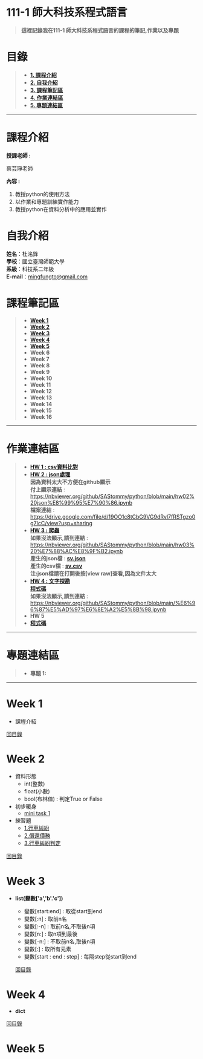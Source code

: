 # 111-1 師大科技系程式語言
>**這裡記錄我在111-1 師大科技系程式語言的課程的筆記,作業以及專題**


# 目錄  
>+ [**1. 課程介紹** ](https://github.com/SAStommy/python#課程介紹)
>+ [**2. 自我介紹**](https://github.com/SAStommy/python#自我介紹)
>+ [**3. 課程筆記區**](https://github.com/SAStommy/python#課程筆記區)
>+ [**4. 作業連結區**](https://github.com/SAStommy/python#作業連結區)
>+ [**5. 專題連結區**](https://github.com/SAStommy/python#專題連結區)
---

# 課程介紹
**授課老師 :**

蔡芸琤老師
  
**內容 :** 
1. 教授python的使用方法
2. 以作業和專題訓練實作能力
3. 教授python在資料分析中的應用並實作

# 自我介紹
**姓名**：杜洺鋒\
**學校**：國立臺灣師範大學\
**系級**：科技系二年級\
**E-mail**：mingfungto@gmail.com

# 課程筆記區
>+ [**Week 1**](https://github.com/SAStommy/python#Week-1)
>+ [**Week 2**](https://github.com/SAStommy/python#Week-2)
>+ [**Week 3**](https://github.com/SAStommy/python#Week-3)
>+ [**Week 4**](https://github.com/SAStommy/python#Week-4)
>+ [**Week 5**](https://github.com/SAStommy/python#Week-5)
>+ **Week 6**
>+ **Week 7**
>+ **Week 8**
>+ **Week 9**
>+ **Week 10**
>+ **Week 11**
>+ **Week 12**
>+ **Week 13**
>+ **Week 14**
>+ **Week 15**
>+ **Week 16**
---

# 作業連結區
>+ [**HW 1 : csv資料比對**](https://github.com/SAStommy/python/blob/main/hw01%E8%B3%87%E6%96%99%E5%B0%8D%E6%AF%94.ipynb)
>+ [**HW 2 : json處理**](https://github.com/SAStommy/python/blob/main/hw02%20json%E8%99%95%E7%90%86.ipynb)\
> **因為資料太大不方便在github顯示**\
> **付上顯示連結** : <https://nbviewer.org/github/SAStommy/python/blob/main/hw02%20json%E8%99%95%E7%90%86.ipynb>\
> **檔案連結** : <https://drive.google.com/file/d/19OO1c8tCbG9VG9dRvl7fRSTgzo0g7IcC/view?usp=sharing>
>+ [**HW 3 : 爬蟲**](https://github.com/SAStommy/python/blob/main/hw03%20%E7%88%AC%E8%9F%B2.ipynb)\
> **如果沒法顯示,請到連結** : <https://nbviewer.org/github/SAStommy/python/blob/main/hw03%20%E7%88%AC%E8%9F%B2.ipynb>\
> **產生的json檔** : [**sv.json**](https://github.com/SAStommy/python/blob/main/sv.json)\
> **產生的csv檔** : [**sv.csv**](https://github.com/SAStommy/python/blob/main/sv.csv)\
> **注:json檔請在打開後按[view raw]查看,因為文件太大**
>+ [**HW 4 : 文字探勘**](https://medium.com/@mingfungto/d8729f9128d2?source=friends_link&sk=acd0c89bcf9afa487e3efc7572c2137f)\
> [**程式碼**](https://github.com/SAStommy/python/blob/main/%E6%96%87%E5%AD%97%E6%8E%A2%E5%8B%98.ipynb)\
> **如果沒法顯示,請到連結** : <https://nbviewer.org/github/SAStommy/python/blob/main/%E6%96%87%E5%AD%97%E6%8E%A2%E5%8B%98.ipynb>
>+ **HW 5**
>+ [**程式碼**](https://github.com/SAStommy/python/blob/main/hw05%20%E5%85%B1%E7%8F%BE%E6%80%A7%E5%88%86%E6%9E%90.ipynb)
---

# 專題連結區
>+ **專題 1:**
---

# Week 1
+ 課程介紹

[回目錄](https://github.com/SAStommy/python#目錄)

# Week 2
+ 資料形態
  + int(整數)
  + float(小數)
  + bool(布林值) : 判定True or False
+ 初步暖身
  + [mini task 1](https://github.com/SAStommy/python/blob/main/mini%20task%201.ipynb)
+ 練習題
  + [1.行車糾紛](https://github.com/SAStommy/python/blob/main/week2%20%E7%B7%B4%E7%BF%92%E9%A1%8C%201-checkpoint.ipynb)
  + [2.償還債務](https://github.com/SAStommy/python/blob/main/week2%20%E7%B7%B4%E7%BF%92%E9%A1%8C%202.ipynb)
  + [3.行車糾紛判定](https://github.com/SAStommy/python/blob/main/week2%20%E7%B7%B4%E7%BF%92%E9%A1%8C%203.ipynb)
  
[回目錄](https://github.com/SAStommy/python#目錄)

# Week 3

+ **list(變數['a','b'.'c'])**
  + 變數[start:end] : 取從start剄end
  + 變數[:n] : 取前n名
  + 變數[:-n] : 取前n名,不取後n項
  + 變數[n:] : 取n項到最後
  + 變數[-n:] : 不取前n名,取後n項
  + 變數[:] : 取所有元素
  + 變數[start : end : step] : 每隔step從start到end
  
  [回目錄](https://github.com/SAStommy/python#目錄)

# Week 4

+ **dict**

[回目錄](https://github.com/SAStommy/python#目錄)

# Week 5

